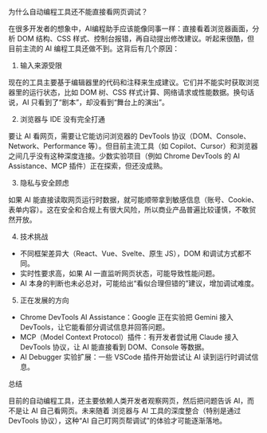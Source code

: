 为什么自动编程工具还不能直接看网页调试？

在很多开发者的想象中，AI编程助手应该能像同事一样：直接看着浏览器画面，分析 DOM 结构、CSS 样式、控制台报错，再自动提出修改建议。听起来很酷，但目前主流的 AI 编程工具还做不到。这背后有几个原因：

1. 输入来源受限

现在的工具主要基于编辑器里的代码和注释来生成建议。它们并不能实时获取浏览器里的运行状态，比如 DOM 树、CSS 样式计算、网络请求或性能数据。换句话说，AI 只看到了“剧本”，却没看到“舞台上的演出”。

2. 浏览器与 IDE 没有完全打通

要让 AI 看网页，需要让它能访问浏览器的 DevTools 协议（DOM、Console、Network、Performance 等）。但目前主流工具（如 Copilot、Cursor）和浏览器之间几乎没有这种深度连接。少数实验项目（例如 Chrome DevTools 的 AI Assistance、MCP 插件）正在探索，但还没成熟。

3. 隐私与安全顾虑

如果 AI 能直接读取网页运行时数据，就可能顺带拿到敏感信息（账号、Cookie、表单内容）。这在安全和合规上有很大风险，所以商业产品普遍比较谨慎，不敢贸然开放。

4. 技术挑战
- 不同框架差异大（React、Vue、Svelte、原生 JS），DOM 和调试方式都不同。
- 实时性要求高，如果 AI 一直监听网页状态，可能导致性能问题。
- AI 本身的判断也未必总对，可能给出“看似合理但错的”建议，增加调试难度。

5. 正在发展的方向
- Chrome DevTools AI Assistance：Google 正在实验把 Gemini 接入 DevTools，让它能看部分调试信息并回答问题。
- MCP（Model Context Protocol）插件：有开发者尝试用 Claude 接入 DevTools 协议，让 AI 能直接看到 DOM、Console 等数据。
- AI Debugger 实验扩展：一些 VSCode 插件开始尝试让 AI 读到运行时调试信息。


总结

目前的自动编程工具，还主要依赖人类开发者观察网页，然后把问题告诉 AI，而不是让 AI 自己看网页。未来随着 浏览器与 AI 工具的深度整合（特别是通过 DevTools 协议），这种“AI 自己盯网页帮调试”的体验才可能逐渐落地。

